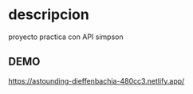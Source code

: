 # descripcion  
proyecto practica con API simpson

## DEMO
https://astounding-dieffenbachia-480cc3.netlify.app/  